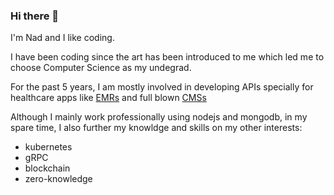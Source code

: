 ### Hi there 👋

I'm Nad and I like coding.

I have been coding since the art has been introduced to me which led me to choose Computer Science as my undegrad.

For the past 5 years, I am mostly involved in developing APIs specially for healthcare apps like [EMRs](https://www.healthit.gov/faq/what-electronic-health-record-ehr) and full blown [CMSs](https://www.govhealthit.com/what-is-a-clinic-management-system-a-brief-overview-definition/)

Although I mainly work professionally using nodejs and mongodb, in my spare time, I also further my knowldge and skills on my other interests:
- kubernetes
- gRPC
- blockchain
- zero-knowledge
